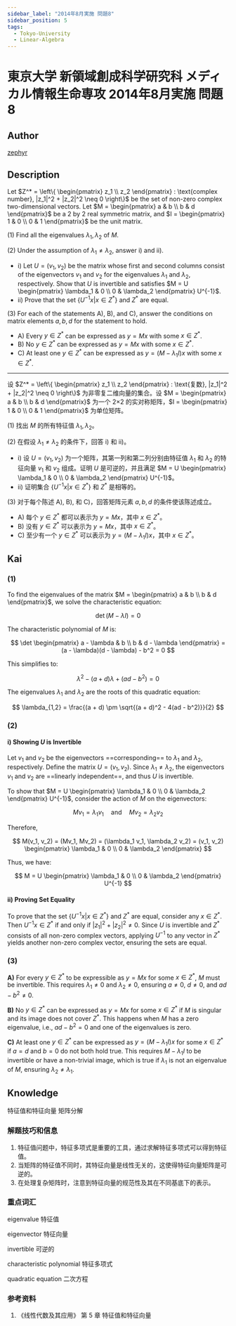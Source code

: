 ```yaml
---
sidebar_label: "2014年8月実施 問題8"
sidebar_position: 5
tags:
  - Tokyo-University
  - Linear-Algebra
---
```


# 東京大学 新領域創成科学研究科 メディカル情報生命専攻 2014年8月実施 問題8

## **Author**
[zephyr](https://inshi-notes.zephyr-zdz.space/)

## **Description**
Let $Z^* = \left\{ \begin{pmatrix} z_1 \\ z_2 \end{pmatrix} : \text{complex number}, |z_1|^2 + |z_2|^2 \neq 0 \right\}$ be the set of non-zero complex two-dimensional vectors. Let $M = \begin{pmatrix} a & b \\ b & d \end{pmatrix}$ be a 2 by 2 real symmetric matrix, and $I = \begin{pmatrix} 1 & 0 \\ 0 & 1 \end{pmatrix}$ be the unit matrix.

(1) Find all the eigenvalues $\lambda_1, \lambda_2$ of $M$.

(2) Under the assumption of $\lambda_1 \neq \lambda_2$, answer i) and ii).

- i) Let $U = (v_1, v_2)$ be the matrix whose first and second columns consist of the eigenvectors $v_1$ and $v_2$ for the eigenvalues $\lambda_1$ and $\lambda_2$, respectively. Show that $U$ is invertible and satisfies $M = U \begin{pmatrix} \lambda_1 & 0 \\ 0 & \lambda_2 \end{pmatrix} U^{-1}$.
- ii) Prove that the set $\{ U^{-1} x | x \in Z^* \}$ and $Z^*$ are equal.

(3) For each of the statements A), B), and C), answer the conditions on matrix elements $a, b, d$ for the statement to hold.

- A) Every $y \in Z^*$ can be expressed as $y = Mx$ with some $x \in Z^*$.
- B) No $y \in Z^*$ can be expressed as $y = Mx$ with some $x \in Z^*$.
- C) At least one $y \in Z^*$ can be expressed as $y = (M - \lambda_1 I)x$ with some $x \in Z^*$.

---

设 $Z^* = \left\{ \begin{pmatrix} z_1 \\ z_2 \end{pmatrix} : \text{复数}, |z_1|^2 + |z_2|^2 \neq 0 \right\}$ 为非零复二维向量的集合。设 $M = \begin{pmatrix} a & b \\ b & d \end{pmatrix}$ 为一个 2×2 的实对称矩阵，$I = \begin{pmatrix} 1 & 0 \\ 0 & 1 \end{pmatrix}$ 为单位矩阵。

(1) 找出 $M$ 的所有特征值 $\lambda_1, \lambda_2$。

(2) 在假设 $\lambda_1 \neq \lambda_2$ 的条件下，回答 i) 和 ii)。

- i) 设 $U = (v_1, v_2)$ 为一个矩阵，其第一列和第二列分别由特征值 $\lambda_1$ 和 $\lambda_2$ 的特征向量 $v_1$ 和 $v_2$ 组成。证明 $U$ 是可逆的，并且满足 $M = U \begin{pmatrix} \lambda_1 & 0 \\ 0 & \lambda_2 \end{pmatrix} U^{-1}$。
- ii) 证明集合 $\{ U^{-1} x | x \in Z^* \}$ 和 $Z^*$ 是相等的。

(3) 对于每个陈述 A), B), 和 C)，回答矩阵元素 $a, b, d$ 的条件使该陈述成立。

- A) 每个 $y \in Z^*$ 都可以表示为 $y = Mx$，其中 $x \in Z^*$。
- B) 没有 $y \in Z^*$ 可以表示为 $y = Mx$，其中 $x \in Z^*$。
- C) 至少有一个 $y \in Z^*$ 可以表示为 $y = (M - \lambda_1 I)x$，其中 $x \in Z^*$。

## **Kai**
### (1)

To find the eigenvalues of the matrix $M = \begin{pmatrix} a & b \\ b & d \end{pmatrix}$, we solve the characteristic equation:

$$
\det(M - \lambda I) = 0
$$

The characteristic polynomial of $M$ is:

$$
\det \begin{pmatrix} a - \lambda & b \\ b & d - \lambda \end{pmatrix} = (a - \lambda)(d - \lambda) - b^2 = 0
$$

This simplifies to:

$$
\lambda^2 - (a + d)\lambda + (ad - b^2) = 0
$$

The eigenvalues $\lambda_1$ and $\lambda_2$ are the roots of this quadratic equation:

$$
\lambda_{1,2} = \frac{(a + d) \pm \sqrt{(a + d)^2 - 4(ad - b^2)}}{2}
$$

### (2)
#### i) Showing $U$ is Invertible

Let $v_1$ and $v_2$ be the eigenvectors ==corresponding== to $\lambda_1$ and $\lambda_2$, respectively. Define the matrix $U = (v_1, v_2)$. Since $\lambda_1 \neq \lambda_2$, the eigenvectors $v_1$ and $v_2$ are ==linearly independent==, and thus $U$ is invertible.

To show that $M = U \begin{pmatrix} \lambda_1 & 0 \\ 0 & \lambda_2 \end{pmatrix} U^{-1}$, consider the action of $M$ on the eigenvectors:

$$
Mv_1 = \lambda_1 v_1 \quad \text{and} \quad Mv_2 = \lambda_2 v_2
$$

Therefore,

$$
M(v_1, v_2) = (Mv_1, Mv_2) = (\lambda_1 v_1, \lambda_2 v_2) = (v_1, v_2) \begin{pmatrix} \lambda_1 & 0 \\ 0 & \lambda_2 \end{pmatrix}
$$

Thus, we have:

$$
M = U \begin{pmatrix} \lambda_1 & 0 \\ 0 & \lambda_2 \end{pmatrix} U^{-1}
$$

#### ii) Proving Set Equality

To prove that the set $\left\{ U^{-1} x | x \in Z^* \right\}$ and $Z^*$ are equal, consider any $x \in Z^*$. Then $U^{-1}x \in Z^*$ if and only if $|z_1|^2 + |z_2|^2 \neq 0$. Since $U$ is invertible and $Z^*$ consists of all non-zero complex vectors, applying $U^{-1}$ to any vector in $Z^*$ yields another non-zero complex vector, ensuring the sets are equal.

### (3)

**A)** For every $y \in Z^*$ to be expressible as $y = Mx$ for some $x \in Z^*$, $M$ must be invertible. This requires $\lambda_1 \neq 0$ and $\lambda_2 \neq 0$, ensuring $a \neq 0$, $d \neq 0$, and $ad - b^2 \neq 0$.

**B)** No $y \in Z^*$ can be expressed as $y = Mx$ for some $x \in Z^*$ if $M$ is singular and its image does not cover $Z^*$. This happens when $M$ has a zero eigenvalue, i.e., $ad - b^2 = 0$ and one of the eigenvalues is zero.

**C)** At least one $y \in Z^*$ can be expressed as $y = (M - \lambda_1 I)x$ for some $x \in Z^*$ if $a=d$ and $b=0$ do not both hold true. This requires $M - \lambda_1 I$ to be invertible or have a non-trivial image, which is true if $\lambda_1$ is not an eigenvalue of $M$, ensuring $\lambda_2 \neq \lambda_1$.

## **Knowledge**

特征值和特征向量  矩阵分解

### 解题技巧和信息

1. 特征值问题中，特征多项式是重要的工具，通过求解特征多项式可以得到特征值。
2. 当矩阵的特征值不同时，其特征向量是线性无关的，这使得特征向量矩阵是可逆的。
3. 在处理复杂矩阵时，注意到特征向量的规范性及其在不同基底下的表示。

### 重点词汇

eigenvalue 特征值

eigenvector 特征向量

invertible 可逆的

characteristic polynomial 特征多项式

quadratic equation 二次方程

### 参考资料

1. 《线性代数及其应用》 第 5 章 特征值和特征向量

